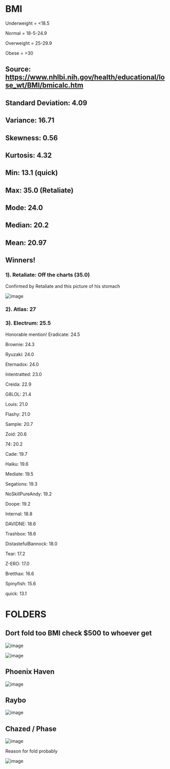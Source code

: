 # BMI

Underweight = <18.5

Normal = 18-5-24.9

Overweight = 25-29.9

Obese = >30

## Source: https://www.nhlbi.nih.gov/health/educational/lose_wt/BMI/bmicalc.htm

## Standard Deviation: 4.09
## Variance: 16.71
## Skewness: 0.56
## Kurtosis: 4.32
## Min: 13.1 (quick)
## Max: 35.0 (Retaliate)
## Mode: 24.0
## Median: 20.2
## Mean: 20.97

## Winners!

### 1). Retaliate: Off the charts (35.0)

Confirmed by Retaliate and this picture of his stomach

![image](https://user-images.githubusercontent.com/93102482/220803094-49b1c9f2-a57b-4405-aa10-e45821bc4eaf.png)

### 2). Atlas: 27

### 3). Electrum: 25.5

Honorable mention! Eradicate: 24.5

Brownie: 24.3

Ryuzaki: 24.0

Eternadox: 24.0

Intentratted: 23.0

Creida: 22.9

G8LOL: 21.4 

Louis: 21.0

Flashy: 21.0

Sample: 20.7

Zoid: 20.6

74: 20.2

Cade: 19.7

Haiku: 19.6

Mediate: 19.5

Segations: 19.3

NoSkillPureAndy: 19.2

Doope: 19.2

Internal: 18.8

DAVIDNE: 18.6

Trashbox: 18.6

DistastefulBannock: 18.0

Tear: 17.2

Z-ERO: 17.0

Bretthax: 16.6

Spinyfish: 15.6

quick: 13.1

# FOLDERS

## Dort fold too BMI check $500 to whoever get

![image](https://user-images.githubusercontent.com/93102482/220802198-3bdee9d8-cc42-44c3-af1e-b6fb366697ff.png)

![image](https://user-images.githubusercontent.com/93102482/220802232-c01126dc-06fa-4999-8ec4-77e03c1f4eba.png)

## Phoenix Haven 

![image](https://user-images.githubusercontent.com/93102482/220803298-b23cb818-73e7-491a-8d57-7e162abb2094.png)

## Raybo

![image](https://user-images.githubusercontent.com/93102482/220805582-e6e36549-cabf-4a47-aa53-5a170eee315c.png)

## Chazed / Phase

![image](https://user-images.githubusercontent.com/93102482/221266729-4c4e84cb-518e-4697-99e9-f9b63f108331.png)

Reason for fold probably

![image](https://user-images.githubusercontent.com/93102482/221266809-629a3fae-2d56-4d42-b442-5a3987314c30.png)

